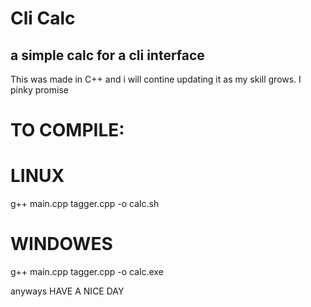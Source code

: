 # Cli Calc
## a simple calc for a cli interface

This was made in C++ and i will contine updating it as my skill grows. I pinky promise

# TO COMPILE:
# LINUX
g++ main.cpp tagger.cpp -o calc.sh 
# WINDOWES
g++ main.cpp tagger.cpp -o calc.exe

anyways HAVE A NICE DAY
